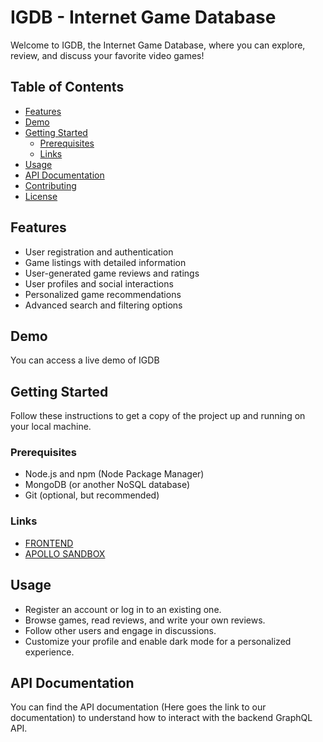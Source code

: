 # IGDB - Internet Game Database

Welcome to IGDB, the Internet Game Database, where you can explore, review, and discuss your favorite video games!

## Table of Contents

- [Features](#features)
- [Demo](#demo)
- [Getting Started](#getting-started)
  - [Prerequisites](#prerequisites)
  - [Links](#links)
- [Usage](#usage)
- [API Documentation](#api-documentation)
- [Contributing](#contributing)
- [License](#license)

## Features

- User registration and authentication
- Game listings with detailed information
- User-generated game reviews and ratings
- User profiles and social interactions
- Personalized game recommendations
- Advanced search and filtering options


## Demo

You can access a live demo of IGDB

## Getting Started

Follow these instructions to get a copy of the project up and running on your local machine.

### Prerequisites

- Node.js and npm (Node Package Manager)
- MongoDB (or another NoSQL database)
- Git (optional, but recommended)

### Links

- [FRONTEND](https://igdbclient.azurewebsites.net/)
- [APOLLO SANDBOX](https://igdb-backend.azurewebsites.net/graphql)

## Usage

- Register an account or log in to an existing one.
- Browse games, read reviews, and write your own reviews.
- Follow other users and engage in discussions.
- Customize your profile and enable dark mode for a personalized experience.

## API Documentation

You can find the API documentation (Here goes the link to our documentation) to understand how to interact with the backend GraphQL API.
